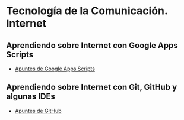 # Tecnología de la Comunicación. Internet

## Aprendiendo sobre Internet con Google Apps Scripts

*  [Apuntes de Google Apps Scripts](google-apps/)

## Aprendiendo sobre Internet con Git, GitHub y algunas IDEs 

* [Apuntes de GitHub](github/)